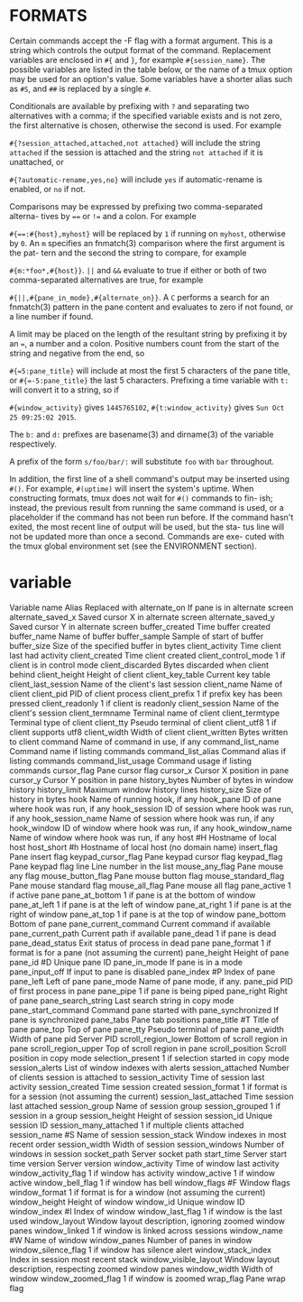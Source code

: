 # FORMATS

Certain commands accept the -F flag with a format argument.  This is a
string which controls the output format of the command.  Replacement
variables are enclosed in `#{` and `}`, for example `#{session_name}`.
The possible variables are listed in the table below, or the name of a
tmux option may be used for an option's value.  Some variables have a
shorter alias such as `#S`, and `##` is replaced by a single `#`.

Conditionals are available by prefixing with `?` and separating two
alternatives with a comma; if the specified variable exists and is not
zero, the first alternative is chosen, otherwise the second is used.  For
example

`#{?session_attached,attached,not attached}` will include the string `attached` if the session is attached and the string `not attached` if it is unattached, or

`#{?automatic-rename,yes,no}` will include `yes` if automatic-rename is enabled, or `no` if not.

Comparisons may be expressed by prefixing two comma-separated alterna-
tives by `==` or `!=` and a colon.  For example

`#{==:#{host},myhost}` will be replaced by `1` if running on `myhost`, otherwise by `0`.  An `m`
specifies an fnmatch(3) comparison where the first argument is the pat-
tern and the second the string to compare, for example

`#{m:*foo*,#{host}}`.  `||` and `&&` evaluate to true if either or both
of two comma-separated alternatives are true, for example

`#{||,#{pane_in_mode},#{alternate_on}}`.  A `C` performs a search for an
fnmatch(3) pattern in the pane content and evaluates to zero if not
found, or a line number if found.

A limit may be placed on the length of the resultant string by prefixing
it by an `=`, a number and a colon.  Positive numbers count from the
start of the string and negative from the end, so

`#{=5:pane_title}` will include at most the first 5 characters of the pane title, or
`#{=-5:pane_title}` the last 5 characters.  Prefixing a time variable with `t:` will convert it to a string, so if

`#{window_activity}` gives `1445765102`,
`#{t:window_activity}` gives `Sun Oct 25 09:25:02 2015`.

The `b:` and `d:` prefixes are basename(3) and dirname(3) of the variable
respectively.

A prefix of the form
`s/foo/bar/:` will substitute `foo` with `bar` throughout.

In addition, the first line of a shell command's output may be inserted
using `#()`.  For example, `#(uptime)` will insert the system's uptime.
When constructing formats, tmux does not wait for `#()` commands to fin-
ish; instead, the previous result from running the same command is used,
or a placeholder if the command has not been run before.  If the command
hasn't exited, the most recent line of output will be used, but the sta-
tus line will not be updated more than once a second.  Commands are exe-
cuted with the tmux global environment set (see the ENVIRONMENT section).


# variable


Variable name          Alias    Replaced with
alternate_on                    If pane is in alternate screen
alternate_saved_x               Saved cursor X in alternate screen
alternate_saved_y               Saved cursor Y in alternate screen
buffer_created                  Time buffer created
buffer_name                     Name of buffer
buffer_sample                   Sample of start of buffer
buffer_size                     Size of the specified buffer in bytes
client_activity                 Time client last had activity
client_created                  Time client created
client_control_mode             1 if client is in control mode
client_discarded                Bytes discarded when client behind
client_height                   Height of client
client_key_table                Current key table
client_last_session             Name of the client's last session
client_name                     Name of client
client_pid                      PID of client process
client_prefix                   1 if prefix key has been pressed
client_readonly                 1 if client is readonly
client_session                  Name of the client's session
client_termname                 Terminal name of client
client_termtype                 Terminal type of client
client_tty                      Pseudo terminal of client
client_utf8                     1 if client supports utf8
client_width                    Width of client
client_written                  Bytes written to client
command                         Name of command in use, if any
command_list_name               Command name if listing commands
command_list_alias              Command alias if listing commands
command_list_usage              Command usage if listing commands
cursor_flag                     Pane cursor flag
cursor_x                        Cursor X position in pane
cursor_y                        Cursor Y position in pane
history_bytes                   Number of bytes in window history
history_limit                   Maximum window history lines
history_size                    Size of history in bytes
hook                            Name of running hook, if any
hook_pane                       ID of pane where hook was run, if any
hook_session                    ID of session where hook was run, if any
hook_session_name               Name of session where hook was run, if any
hook_window                     ID of window where hook was run, if any
hook_window_name                Name of window where hook was run, if any
host                   #H       Hostname of local host
host_short             #h       Hostname of local host (no domain name)
insert_flag                     Pane insert flag
keypad_cursor_flag              Pane keypad cursor flag
keypad_flag                     Pane keypad flag
line                            Line number in the list
mouse_any_flag                  Pane mouse any flag
mouse_button_flag               Pane mouse button flag
mouse_standard_flag             Pane mouse standard flag
mouse_all_flag                  Pane mouse all flag
pane_active                     1 if active pane
pane_at_bottom                  1 if pane is at the bottom of window
pane_at_left                    1 if pane is at the left of window
pane_at_right                   1 if pane is at the right of window
pane_at_top                     1 if pane is at the top of window
pane_bottom                     Bottom of pane
pane_current_command            Current command if available
pane_current_path               Current path if available
pane_dead                       1 if pane is dead
pane_dead_status                Exit status of process in dead pane
pane_format                     1 if format is for a pane (not assuming the current)
pane_height                     Height of pane
pane_id                #D       Unique pane ID
pane_in_mode                    If pane is in a mode
pane_input_off                  If input to pane is disabled
pane_index             #P       Index of pane
pane_left                       Left of pane
pane_mode                       Name of pane mode, if any.
pane_pid                        PID of first process in pane
pane_pipe                       1 if pane is being piped
pane_right                      Right of pane
pane_search_string              Last search string in copy mode
pane_start_command              Command pane started with
pane_synchronized               If pane is synchronized
pane_tabs                       Pane tab positions
pane_title             #T       Title of pane
pane_top                        Top of pane
pane_tty                        Pseudo terminal of pane
pane_width                      Width of pane
pid                             Server PID
scroll_region_lower             Bottom of scroll region in pane
scroll_region_upper             Top of scroll region in pane
scroll_position                 Scroll position in copy mode
selection_present               1 if selection started in copy mode
session_alerts                  List of window indexes with alerts
session_attached                Number of clients session is attached to
session_activity                Time of session last activity
session_created                 Time session created
session_format                  1 if format is for a session (not assuming the current)
session_last_attached           Time session last attached
session_group                   Name of session group
session_grouped                 1 if session in a group
session_height                  Height of session
session_id                      Unique session ID
session_many_attached           1 if multiple clients attached
session_name           #S       Name of session
session_stack                   Window indexes in most recent order
session_width                   Width of session
session_windows                 Number of windows in session
socket_path                     Server socket path
start_time                      Server start time
version                         Server version
window_activity                 Time of window last activity
window_activity_flag            1 if window has activity
window_active                   1 if window active
window_bell_flag                1 if window has bell
window_flags           #F       Window flags
window_format                   1 if format is for a window (not assuming the current)
window_height                   Height of window
window_id                       Unique window ID
window_index           #I       Index of window
window_last_flag                1 if window is the last used
window_layout                   Window layout description, ignoring zoomed window panes
window_linked                   1 if window is linked across sessions
window_name            #W       Name of window
window_panes                    Number of panes in window
window_silence_flag             1 if window has silence alert
window_stack_index              Index in session most recent stack
window_visible_layout           Window layout description, respecting zoomed window panes
window_width                    Width of window
window_zoomed_flag              1 if window is zoomed
wrap_flag                       Pane wrap flag
